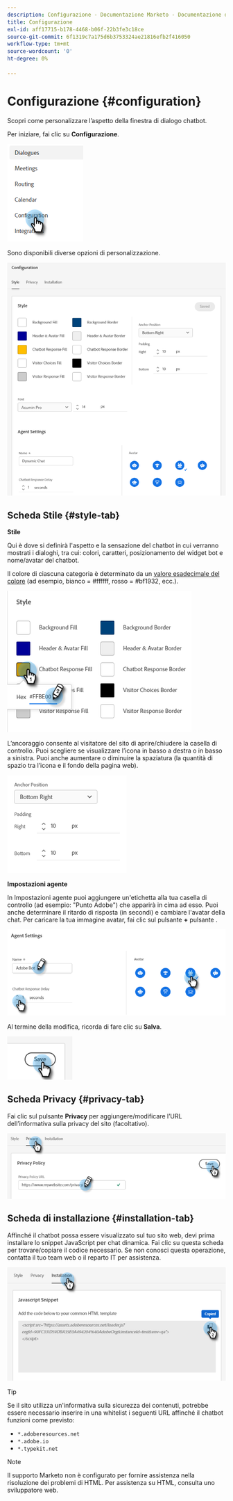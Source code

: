 ```yaml
---
description: Configurazione - Documentazione Marketo - Documentazione del prodotto
title: Configurazione
exl-id: aff17715-b178-4468-b06f-22b3fe3c18ce
source-git-commit: 6f1319c7a175d6b3753324ae21816efb2f416050
workflow-type: tm+mt
source-wordcount: '0'
ht-degree: 0%

---
```


# Configurazione {#configuration}

Scopri come personalizzare l’aspetto della finestra di dialogo chatbot.

Per iniziare, fai clic su **Configurazione**.

![](assets/configuration-1.png)

Sono disponibili diverse opzioni di personalizzazione.

![](assets/configuration-2.png)

## Scheda Stile {#style-tab}

**Stile**

Qui è dove si definirà l&#39;aspetto e la sensazione del chatbot in cui verranno mostrati i dialoghi, tra cui: colori, caratteri, posizionamento del widget bot e nome/avatar del chatbot.

Il colore di ciascuna categoria è determinato da un [valore esadecimale del colore](https://color.adobe.com/create/color-wheel) (ad esempio, bianco = #ffffff, rosso = #bf1932, ecc.).

![](assets/configuration-3.png)

L’ancoraggio consente al visitatore del sito di aprire/chiudere la casella di controllo. Puoi scegliere se visualizzare l’icona in basso a destra o in basso a sinistra. Puoi anche aumentare o diminuire la spaziatura (la quantità di spazio tra l’icona e il fondo della pagina web).

![](assets/configuration-4.png)

**Impostazioni agente**

In Impostazioni agente puoi aggiungere un&#39;etichetta alla tua casella di controllo (ad esempio: &quot;Punto Adobe&quot;) che apparirà in cima ad esso. Puoi anche determinare il ritardo di risposta (in secondi) e cambiare l&#39;avatar della chat. Per caricare la tua immagine avatar, fai clic sul pulsante **+** pulsante .

![](assets/configuration-5.png)

Al termine della modifica, ricorda di fare clic su **Salva**.

![](assets/configuration-6.png)

## Scheda Privacy {#privacy-tab}

Fai clic sul pulsante **Privacy** per aggiungere/modificare l’URL dell’informativa sulla privacy del sito (facoltativo).

![](assets/configuration-7.png)

## Scheda di installazione {#installation-tab}

Affinché il chatbot possa essere visualizzato sul tuo sito web, devi prima installare lo snippet JavaScript per chat dinamica. Fai clic su questa scheda per trovare/copiare il codice necessario. Se non conosci questa operazione, contatta il tuo team web o il reparto IT per assistenza.

![](assets/configuration-8.png)

>[!TIP]
>
>Se il sito utilizza un&#39;informativa sulla sicurezza dei contenuti, potrebbe essere necessario inserire in una whitelist i seguenti URL affinché il chatbot funzioni come previsto:
>
>* `*.adoberesources.net`
>* `*.adobe.io`
>* `*.typekit.net`


>[!NOTE]
>
>Il supporto Marketo non è configurato per fornire assistenza nella risoluzione dei problemi di HTML. Per assistenza su HTML, consulta uno sviluppatore web.
